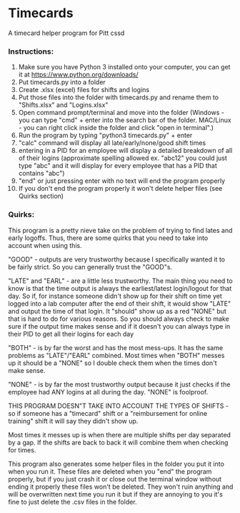 # Timecards
A timecard helper program for Pitt cssd

### Instructions:
1. Make sure you have Python 3 installed onto your computer, you can get it at https://www.python.org/downloads/
2. Put timecards.py into a folder
3. Create .xlsx (excel) files for shifts and logins
4. Put those files into the folder with timecards.py and rename them to "Shifts.xlsx" and "Logins.xlsx"
5. Open command prompt/terminal and move into the folder (Windows - you can type "cmd" + enter into the search bar of the folder. MAC/Linux - you can right click inside the folder and click "open in terminal".)
6. Run the program by typing "python3 timecards.py" + enter
7. "calc" command will display all late/early/none/good shift times
8. entering in a PID for an employee will display a detailed breakdown of all of their logins (approximate spelling allowed ex. "abc12" you could just type "abc" and it will display for every employee that has a PID that contains "abc")
9. "end" or just pressing enter with no text will end the program properly
10. If you don't end the program properly it won't delete helper files (see Quirks section)




### Quirks:

This program is a pretty nieve take on the problem of trying to find lates and early logoffs. Thus, there are some quirks that you need to take into account when using this.

"GOOD" - outputs are very trustworthy because I specifically wanted it to be fairly strict. So you can generally trust the "GOOD"s.

"LATE" and "EARL" - are a little less trustworthy. The main thing you need to know is that the time output is always the earliest/latest login/logout for that day. So if, for instance someone didn't show up for their shift on time yet logged into a lab computer after the end of their shift, it would show "LATE" and output the time of that login. It "should" show up as a red "NONE" but that is hard to do for various reasons. So you should always check to make sure if the output time makes sense and if it doesn't you can always type in their PID to get all their logins for each day

 "BOTH" - is by far the worst and has the most mess-ups. It has the same problems as "LATE"/"EARL" combined. Most times when "BOTH" messes up it should be a "NONE" so I double check them when the times don't make sense.
 
 "NONE" - is by far the most trustworthy output because it just checks if the employee had ANY logins at all during the day. "NONE" is foolproof.
 
 THIS PROGRAM DOESN"T TAKE INTO ACCOUNT THE TYPES OF SHIFTS - so if someone has a "timecard" shift or a "reimbursement for online training" shift it will say they didn't show up.
 
 Most times it messes up is when there are multiple shifts per day separated by a gap. If the shifts are back to back it will combine them when checking for times.
 
 This program also generates some helper files in the folder you put it into when you run it. These files are deleted when you "end" the program properly, but if you just crash it or close out the terminal window without ending it properly these files won't be deleted. They won't ruin anything and will be overwritten next time you run it but if they are annoying to you it's fine to just delete the .csv files in the folder.
